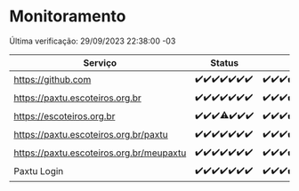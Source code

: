 # Monitoramento

Última verificação: 29/09/2023 22:38:00 -03

|Serviço|Status|Últimas 24h|
|---|---|---|
|https://github.com|<span title="2023-09-23: OK=24">✔️</span><span title="2023-09-24: OK=24">✔️</span><span title="2023-09-25: OK=24">✔️</span><span title="2023-09-26: OK=24">✔️</span><span title="2023-09-27: OK=24">✔️</span><span title="2023-09-28: OK=24">✔️</span><span title="2023-09-29: OK=1">✔️</span>|<span title="28/09/2023 22:40:00 -03 : 200">✔️</span><span title="28/09/2023 23:14:00 -03 : 200">✔️</span><span title="29/09/2023 00:06:00 -03 : 200">✔️</span><span title="29/09/2023 01:07:00 -03 : 200">✔️</span><span title="29/09/2023 02:05:00 -03 : 200">✔️</span><span title="29/09/2023 03:08:00 -03 : 200">✔️</span><span title="29/09/2023 04:04:00 -03 : 200">✔️</span><span title="29/09/2023 05:08:00 -03 : 200">✔️</span><span title="29/09/2023 06:05:00 -03 : 200">✔️</span><span title="29/09/2023 07:06:00 -03 : 200">✔️</span><span title="29/09/2023 08:03:00 -03 : 200">✔️</span><span title="29/09/2023 09:10:00 -03 : 200">✔️</span><span title="29/09/2023 10:08:00 -03 : 200">✔️</span><span title="29/09/2023 11:04:00 -03 : 200">✔️</span><span title="29/09/2023 12:06:00 -03 : 200">✔️</span><span title="29/09/2023 13:06:00 -03 : 200">✔️</span><span title="29/09/2023 14:04:00 -03 : 200">✔️</span><span title="29/09/2023 15:07:00 -03 : 200">✔️</span><span title="29/09/2023 16:03:00 -03 : 200">✔️</span><span title="29/09/2023 17:06:00 -03 : 200">✔️</span><span title="29/09/2023 18:03:00 -03 : 200">✔️</span><span title="29/09/2023 19:04:00 -03 : 200">✔️</span><span title="29/09/2023 20:03:00 -03 : 200">✔️</span><span title="29/09/2023 21:27:00 -03 : 200">✔️</span><span title="29/09/2023 22:38:00 -03 : 200">✔️</span>|
|https://paxtu.escoteiros.org.br|<span title="2023-09-23: OK=24">✔️</span><span title="2023-09-24: OK=24">✔️</span><span title="2023-09-25: OK=24">✔️</span><span title="2023-09-26: OK=24">✔️</span><span title="2023-09-27: OK=24">✔️</span><span title="2023-09-28: OK=24">✔️</span><span title="2023-09-29: OK=1">✔️</span>|<span title="28/09/2023 22:40:00 -03 : 200">✔️</span><span title="28/09/2023 23:14:00 -03 : 200">✔️</span><span title="29/09/2023 00:06:00 -03 : 200">✔️</span><span title="29/09/2023 01:07:00 -03 : 200">✔️</span><span title="29/09/2023 02:05:00 -03 : 200">✔️</span><span title="29/09/2023 03:08:00 -03 : 200">✔️</span><span title="29/09/2023 04:04:00 -03 : 200">✔️</span><span title="29/09/2023 05:08:00 -03 : 200">✔️</span><span title="29/09/2023 06:05:00 -03 : 200">✔️</span><span title="29/09/2023 07:06:00 -03 : 200">✔️</span><span title="29/09/2023 08:03:00 -03 : 200">✔️</span><span title="29/09/2023 09:10:00 -03 : 200">✔️</span><span title="29/09/2023 10:08:00 -03 : 200">✔️</span><span title="29/09/2023 11:04:00 -03 : 200">✔️</span><span title="29/09/2023 12:06:00 -03 : 200">✔️</span><span title="29/09/2023 13:06:00 -03 : 200">✔️</span><span title="29/09/2023 14:04:00 -03 : 200">✔️</span><span title="29/09/2023 15:07:00 -03 : 200">✔️</span><span title="29/09/2023 16:03:00 -03 : 200">✔️</span><span title="29/09/2023 17:06:00 -03 : 200">✔️</span><span title="29/09/2023 18:03:00 -03 : 200">✔️</span><span title="29/09/2023 19:04:00 -03 : 200">✔️</span><span title="29/09/2023 20:03:00 -03 : 200">✔️</span><span title="29/09/2023 21:27:00 -03 : 200">✔️</span><span title="29/09/2023 22:38:00 -03 : 200">✔️</span>|
|https://escoteiros.org.br|<span title="2023-09-23: OK=24">✔️</span><span title="2023-09-24: OK=24">✔️</span><span title="2023-09-25: OK=24">✔️</span><span title="2023-09-26: OK=23, Falhas=1">⚠️</span><span title="2023-09-27: OK=24">✔️</span><span title="2023-09-28: OK=24">✔️</span><span title="2023-09-29: OK=1">✔️</span>|<span title="28/09/2023 22:40:00 -03 : 200">✔️</span><span title="28/09/2023 23:14:00 -03 : 200">✔️</span><span title="29/09/2023 00:06:00 -03 : 200">✔️</span><span title="29/09/2023 01:07:00 -03 : 200">✔️</span><span title="29/09/2023 02:05:00 -03 : 200">✔️</span><span title="29/09/2023 03:08:00 -03 : 200">✔️</span><span title="29/09/2023 04:04:00 -03 : 200">✔️</span><span title="29/09/2023 05:08:00 -03 : 200">✔️</span><span title="29/09/2023 06:05:00 -03 : 200">✔️</span><span title="29/09/2023 07:06:00 -03 : 200">✔️</span><span title="29/09/2023 08:03:00 -03 : 200">✔️</span><span title="29/09/2023 09:10:00 -03 : 200">✔️</span><span title="29/09/2023 10:08:00 -03 : 200">✔️</span><span title="29/09/2023 11:04:00 -03 : 200">✔️</span><span title="29/09/2023 12:06:00 -03 : 200">✔️</span><span title="29/09/2023 13:06:00 -03 : 200">✔️</span><span title="29/09/2023 14:04:00 -03 : 200">✔️</span><span title="29/09/2023 15:07:00 -03 : 200">✔️</span><span title="29/09/2023 16:03:00 -03 : 200">✔️</span><span title="29/09/2023 17:06:00 -03 : 200">✔️</span><span title="29/09/2023 18:03:00 -03 : 200">✔️</span><span title="29/09/2023 19:04:00 -03 : 200">✔️</span><span title="29/09/2023 20:03:00 -03 : 200">✔️</span><span title="29/09/2023 21:27:00 -03 : 200">✔️</span><span title="29/09/2023 22:38:00 -03 : 200">✔️</span>|
|https://paxtu.escoteiros.org.br/paxtu|<span title="2023-09-23: OK=24">✔️</span><span title="2023-09-24: OK=24">✔️</span><span title="2023-09-25: OK=24">✔️</span><span title="2023-09-26: OK=24">✔️</span><span title="2023-09-27: OK=24">✔️</span><span title="2023-09-28: OK=24">✔️</span><span title="2023-09-29: OK=1">✔️</span>|<span title="28/09/2023 22:40:00 -03 : 200">✔️</span><span title="28/09/2023 23:14:00 -03 : 200">✔️</span><span title="29/09/2023 00:06:00 -03 : 200">✔️</span><span title="29/09/2023 01:07:00 -03 : 200">✔️</span><span title="29/09/2023 02:05:00 -03 : 200">✔️</span><span title="29/09/2023 03:08:00 -03 : 200">✔️</span><span title="29/09/2023 04:04:00 -03 : 200">✔️</span><span title="29/09/2023 05:08:00 -03 : 200">✔️</span><span title="29/09/2023 06:05:00 -03 : 200">✔️</span><span title="29/09/2023 07:06:00 -03 : 200">✔️</span><span title="29/09/2023 08:03:00 -03 : 200">✔️</span><span title="29/09/2023 09:10:00 -03 : 200">✔️</span><span title="29/09/2023 10:08:00 -03 : 200">✔️</span><span title="29/09/2023 11:04:00 -03 : 200">✔️</span><span title="29/09/2023 12:06:00 -03 : 200">✔️</span><span title="29/09/2023 13:06:00 -03 : 200">✔️</span><span title="29/09/2023 14:04:00 -03 : 200">✔️</span><span title="29/09/2023 15:07:00 -03 : 200">✔️</span><span title="29/09/2023 16:03:00 -03 : 200">✔️</span><span title="29/09/2023 17:06:00 -03 : 200">✔️</span><span title="29/09/2023 18:03:00 -03 : 200">✔️</span><span title="29/09/2023 19:04:00 -03 : 200">✔️</span><span title="29/09/2023 20:03:00 -03 : 200">✔️</span><span title="29/09/2023 21:27:00 -03 : 200">✔️</span><span title="29/09/2023 22:38:00 -03 : 200">✔️</span>|
|https://paxtu.escoteiros.org.br/meupaxtu|<span title="2023-09-23: OK=24">✔️</span><span title="2023-09-24: OK=24">✔️</span><span title="2023-09-25: OK=24">✔️</span><span title="2023-09-26: OK=24">✔️</span><span title="2023-09-27: OK=24">✔️</span><span title="2023-09-28: OK=24">✔️</span><span title="2023-09-29: OK=1">✔️</span>|<span title="28/09/2023 22:40:00 -03 : 200">✔️</span><span title="28/09/2023 23:14:00 -03 : 200">✔️</span><span title="29/09/2023 00:06:00 -03 : 200">✔️</span><span title="29/09/2023 01:07:00 -03 : 200">✔️</span><span title="29/09/2023 02:05:00 -03 : 200">✔️</span><span title="29/09/2023 03:08:00 -03 : 200">✔️</span><span title="29/09/2023 04:04:00 -03 : 200">✔️</span><span title="29/09/2023 05:08:00 -03 : 200">✔️</span><span title="29/09/2023 06:05:00 -03 : 200">✔️</span><span title="29/09/2023 07:06:00 -03 : 200">✔️</span><span title="29/09/2023 08:03:00 -03 : 200">✔️</span><span title="29/09/2023 09:10:00 -03 : 200">✔️</span><span title="29/09/2023 10:08:00 -03 : 200">✔️</span><span title="29/09/2023 11:04:00 -03 : 200">✔️</span><span title="29/09/2023 12:06:00 -03 : 200">✔️</span><span title="29/09/2023 13:06:00 -03 : 200">✔️</span><span title="29/09/2023 14:04:00 -03 : 200">✔️</span><span title="29/09/2023 15:07:00 -03 : 200">✔️</span><span title="29/09/2023 16:03:00 -03 : 200">✔️</span><span title="29/09/2023 17:06:00 -03 : 200">✔️</span><span title="29/09/2023 18:03:00 -03 : 200">✔️</span><span title="29/09/2023 19:04:00 -03 : 200">✔️</span><span title="29/09/2023 20:03:00 -03 : 200">✔️</span><span title="29/09/2023 21:27:00 -03 : 200">✔️</span><span title="29/09/2023 22:38:00 -03 : 200">✔️</span>|
|Paxtu Login|<span title="2023-09-23: OK=24">✔️</span><span title="2023-09-24: OK=24">✔️</span><span title="2023-09-25: OK=24">✔️</span><span title="2023-09-26: OK=24">✔️</span><span title="2023-09-27: OK=24">✔️</span><span title="2023-09-28: OK=24">✔️</span><span title="2023-09-29: OK=1">✔️</span>|<span title="28/09/2023 22:40:00 -03 : 200">✔️</span><span title="28/09/2023 23:14:00 -03 : 200">✔️</span><span title="29/09/2023 00:06:00 -03 : 200">✔️</span><span title="29/09/2023 01:07:00 -03 : 200">✔️</span><span title="29/09/2023 02:05:00 -03 : 200">✔️</span><span title="29/09/2023 03:08:00 -03 : 200">✔️</span><span title="29/09/2023 04:04:00 -03 : 200">✔️</span><span title="29/09/2023 05:08:00 -03 : 200">✔️</span><span title="29/09/2023 06:05:00 -03 : 200">✔️</span><span title="29/09/2023 07:06:00 -03 : 200">✔️</span><span title="29/09/2023 08:03:00 -03 : 200">✔️</span><span title="29/09/2023 09:10:00 -03 : 200">✔️</span><span title="29/09/2023 10:08:00 -03 : 200">✔️</span><span title="29/09/2023 11:04:00 -03 : 200">✔️</span><span title="29/09/2023 12:06:00 -03 : 200">✔️</span><span title="29/09/2023 13:06:00 -03 : 200">✔️</span><span title="29/09/2023 14:04:00 -03 : 200">✔️</span><span title="29/09/2023 15:07:00 -03 : 200">✔️</span><span title="29/09/2023 16:03:00 -03 : 200">✔️</span><span title="29/09/2023 17:06:00 -03 : 200">✔️</span><span title="29/09/2023 18:03:00 -03 : 200">✔️</span><span title="29/09/2023 19:04:00 -03 : 200">✔️</span><span title="29/09/2023 20:03:00 -03 : 200">✔️</span><span title="29/09/2023 21:27:00 -03 : 200">✔️</span><span title="29/09/2023 22:38:00 -03 : 200">✔️</span>|
